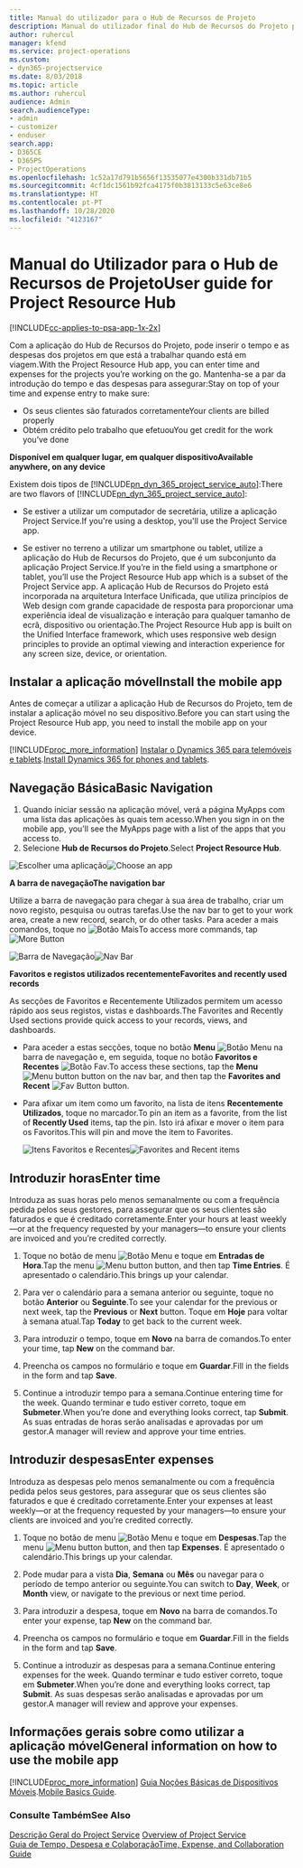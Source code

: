 ```yaml
---
title: Manual do utilizador para o Hub de Recursos de Projeto
description: Manual do utilizador final do Hub de Recursos do Projeto para o Project Service
author: ruhercul
manager: kfend
ms.service: project-operations
ms.custom:
- dyn365-projectservice
ms.date: 8/03/2018
ms.topic: article
ms.author: ruhercul
audience: Admin
search.audienceType:
- admin
- customizer
- enduser
search.app:
- D365CE
- D365PS
- ProjectOperations
ms.openlocfilehash: 1c52a17d791b5656f13535077e4300b331db71b5
ms.sourcegitcommit: 4cf1dc1561b92fca4175f0b3813133c5e63ce8e6
ms.translationtype: HT
ms.contentlocale: pt-PT
ms.lasthandoff: 10/28/2020
ms.locfileid: "4123167"
---
```

# <a name="user-guide-for-project-resource-hub"></a><span data-ttu-id="b9b91-103">Manual do Utilizador para o Hub de Recursos de Projeto</span><span class="sxs-lookup"><span data-stu-id="b9b91-103">User guide for Project Resource Hub</span></span>

[!INCLUDE[cc-applies-to-psa-app-1x-2x](../includes/cc-applies-to-psa-app-1x-2x.md)]

<span data-ttu-id="b9b91-104">Com a aplicação do Hub de Recursos do Projeto, pode inserir o tempo e as despesas dos projetos em que está a trabalhar quando está em viagem.</span><span class="sxs-lookup"><span data-stu-id="b9b91-104">With the Project Resource Hub app, you can enter time and expenses for the projects you’re working on the go.</span></span> <span data-ttu-id="b9b91-105">Mantenha-se a par da introdução do tempo e das despesas para assegurar:</span><span class="sxs-lookup"><span data-stu-id="b9b91-105">Stay on top of your time and expense entry to make sure:</span></span>

- <span data-ttu-id="b9b91-106">Os seus clientes são faturados corretamente</span><span class="sxs-lookup"><span data-stu-id="b9b91-106">Your clients are billed properly</span></span>
- <span data-ttu-id="b9b91-107">Obtém crédito pelo trabalho que efetuou</span><span class="sxs-lookup"><span data-stu-id="b9b91-107">You get credit for the work you’ve done</span></span>

<span data-ttu-id="b9b91-108">**Disponível em qualquer lugar, em qualquer dispositivo**</span><span class="sxs-lookup"><span data-stu-id="b9b91-108">**Available anywhere, on any device**</span></span>

<span data-ttu-id="b9b91-109">Existem dois tipos de [!INCLUDE[pn_dyn_365_project_service_auto](../includes/pn-dyn-365-project-service-auto.md)]:</span><span class="sxs-lookup"><span data-stu-id="b9b91-109">There are two flavors of [!INCLUDE[pn_dyn_365_project_service_auto](../includes/pn-dyn-365-project-service-auto.md)]:</span></span> 

- <span data-ttu-id="b9b91-110">Se estiver a utilizar um computador de secretária, utilize a aplicação Project Service.</span><span class="sxs-lookup"><span data-stu-id="b9b91-110">If you're using a desktop, you'll use the Project Service app.</span></span> 

- <span data-ttu-id="b9b91-111">Se estiver no terreno a utilizar um smartphone ou tablet, utilize a aplicação do Hub de Recursos do Projeto, que é um subconjunto da aplicação Project Service.</span><span class="sxs-lookup"><span data-stu-id="b9b91-111">If you’re in the field using a smartphone or tablet, you’ll use the Project Resource Hub app which is a subset of the Project Service  app.</span></span> <span data-ttu-id="b9b91-112">A aplicação Hub de Recursos do Projeto está incorporada na arquitetura Interface Unificada, que utiliza princípios de Web design com grande capacidade de resposta para proporcionar uma experiência ideal de visualização e interação para qualquer tamanho de ecrã, dispositivo ou orientação.</span><span class="sxs-lookup"><span data-stu-id="b9b91-112">The Project Resource Hub app is built on the Unified Interface framework, which uses responsive web design principles to provide an optimal viewing and interaction experience for any screen size, device, or orientation.</span></span> 


## <a name="install-the-mobile-app"></a><span data-ttu-id="b9b91-113">Instalar a aplicação móvel</span><span class="sxs-lookup"><span data-stu-id="b9b91-113">Install the mobile app</span></span>
<span data-ttu-id="b9b91-114">Antes de começar a utilizar a aplicação Hub de Recursos do Projeto, tem de instalar a aplicação móvel no seu dispositivo.</span><span class="sxs-lookup"><span data-stu-id="b9b91-114">Before you can start using the Project Resource Hub app, you need to install the mobile app on your device.</span></span> 

[!INCLUDE[proc_more_information](../includes/proc-more-information.md)] <span data-ttu-id="b9b91-115">[Instalar o Dynamics 365 para telemóveis e tablets](https://docs.microsoft.com/dynamics365/mobile-app/install-dynamics-365-for-phones-and-tablets).</span><span class="sxs-lookup"><span data-stu-id="b9b91-115">[Install Dynamics 365 for phones and tablets](https://docs.microsoft.com/dynamics365/mobile-app/install-dynamics-365-for-phones-and-tablets).</span></span>

## <a name="basic-navigation"></a><span data-ttu-id="b9b91-116">Navegação Básica</span><span class="sxs-lookup"><span data-stu-id="b9b91-116">Basic Navigation</span></span>
1.  <span data-ttu-id="b9b91-117">Quando iniciar sessão na aplicação móvel, verá a página MyApps com uma lista das aplicações às quais tem acesso.</span><span class="sxs-lookup"><span data-stu-id="b9b91-117">When you sign in on the mobile app, you’ll see the MyApps page with a list of the apps that you access to.</span></span> 
2.  <span data-ttu-id="b9b91-118">Selecione **Hub de Recursos do Projeto**.</span><span class="sxs-lookup"><span data-stu-id="b9b91-118">Select **Project Resource Hub**.</span></span>

<span data-ttu-id="b9b91-119">![Escolher uma aplicação](media/chooseApp_1.png "Escolher uma aplicação")</span><span class="sxs-lookup"><span data-stu-id="b9b91-119">![Choose an app](media/chooseApp_1.png "Choose an app")</span></span>

<span data-ttu-id="b9b91-120">**A barra de navegação**</span><span class="sxs-lookup"><span data-stu-id="b9b91-120">**The navigation bar**</span></span>

<span data-ttu-id="b9b91-121">Utilize a barra de navegação para chegar à sua área de trabalho, criar um novo registo, pesquisa ou outras tarefas.</span><span class="sxs-lookup"><span data-stu-id="b9b91-121">Use the nav bar to get to your work area, create a new record, search, or do other tasks.</span></span> <span data-ttu-id="b9b91-122">Para aceder a mais comandos, toque no ![Botão Mais](media/MoreButton.png "Botão Mais")</span><span class="sxs-lookup"><span data-stu-id="b9b91-122">To access more commands, tap ![More Button](media/MoreButton.png "More Button")</span></span>

<span data-ttu-id="b9b91-123">![Barra de Navegação](media/NavBar_2.png "Barra de Navegação")</span><span class="sxs-lookup"><span data-stu-id="b9b91-123">![Nav Bar](media/NavBar_2.png "Nav Bar")</span></span>

<span data-ttu-id="b9b91-124">**Favoritos e registos utilizados recentemente**</span><span class="sxs-lookup"><span data-stu-id="b9b91-124">**Favorites and recently used records**</span></span>

<span data-ttu-id="b9b91-125">As secções de Favoritos e Recentemente Utilizados permitem um acesso rápido aos seus registos, vistas e dashboards.</span><span class="sxs-lookup"><span data-stu-id="b9b91-125">The Favorites and Recently Used sections provide quick access to your records, views, and dashboards.</span></span> 

- <span data-ttu-id="b9b91-126">Para aceder a estas secções, toque no botão **Menu** ![Botão Menu](media/MenuButton.png "Botão Menu") na barra de navegação e, em seguida, toque no botão **Favoritos e Recentes** ![Botão Fav](media/FavButton.png "Botão Fav").</span><span class="sxs-lookup"><span data-stu-id="b9b91-126">To access these sections, tap the **Menu** ![Menu button](media/MenuButton.png "Menu button") button on the nav bar, and then tap the **Favorites and Recent** ![Fav Button](media/FavButton.png "Fav Button") button.</span></span>

- <span data-ttu-id="b9b91-127">Para afixar um item como um favorito, na lista de itens **Recentemente Utilizados**, toque no marcador.</span><span class="sxs-lookup"><span data-stu-id="b9b91-127">To pin an item as a favorite, from the list of **Recently Used** items, tap the pin.</span></span> <span data-ttu-id="b9b91-128">Isto irá afixar e mover o item para os Favoritos.</span><span class="sxs-lookup"><span data-stu-id="b9b91-128">This will pin and move the item to Favorites.</span></span>

  <span data-ttu-id="b9b91-129">![Itens Favoritos e Recentes](media/Favs_3.png "Itens Favoritos e Recentes")</span><span class="sxs-lookup"><span data-stu-id="b9b91-129">![Favorites and Recent items](media/Favs_3.png "Favorites and Recent items")</span></span>
 
## <a name="enter-time"></a><span data-ttu-id="b9b91-130">Introduzir horas</span><span class="sxs-lookup"><span data-stu-id="b9b91-130">Enter time</span></span>
<span data-ttu-id="b9b91-131">Introduza as suas horas pelo menos semanalmente ou com a frequência pedida pelos seus gestores, para assegurar que os seus clientes são faturados e que é creditado corretamente.</span><span class="sxs-lookup"><span data-stu-id="b9b91-131">Enter your hours at least weekly—or at the frequency requested by your managers—to ensure your clients are invoiced and you’re credited correctly.</span></span>

1. <span data-ttu-id="b9b91-132">Toque no botão de menu ![Botão Menu](media/MenuButton.png "Botão Menu") e toque em **Entradas de Hora**.</span><span class="sxs-lookup"><span data-stu-id="b9b91-132">Tap the menu ![Menu button](media/MenuButton.png "Menu button") button, and then tap **Time Entries**.</span></span> <span data-ttu-id="b9b91-133">É apresentado o calendário.</span><span class="sxs-lookup"><span data-stu-id="b9b91-133">This brings up your calendar.</span></span>

2. <span data-ttu-id="b9b91-134">Para ver o calendário para a semana anterior ou seguinte, toque no botão **Anterior** ou **Seguinte**.</span><span class="sxs-lookup"><span data-stu-id="b9b91-134">To see your calendar for the previous or next week, tap the **Previous** or **Next** button.</span></span> <span data-ttu-id="b9b91-135">Toque em **Hoje** para voltar à semana atual.</span><span class="sxs-lookup"><span data-stu-id="b9b91-135">Tap **Today** to get back to the current week.</span></span>

3. <span data-ttu-id="b9b91-136">Para introduzir o tempo, toque em **Novo** na barra de comandos.</span><span class="sxs-lookup"><span data-stu-id="b9b91-136">To enter your time, tap **New** on the command bar.</span></span> 

4. <span data-ttu-id="b9b91-137">Preencha os campos no formulário e toque em **Guardar**.</span><span class="sxs-lookup"><span data-stu-id="b9b91-137">Fill in the fields in the form and tap **Save**.</span></span>

5. <span data-ttu-id="b9b91-138">Continue a introduzir tempo para a semana.</span><span class="sxs-lookup"><span data-stu-id="b9b91-138">Continue entering time for the week.</span></span> <span data-ttu-id="b9b91-139">Quando terminar e tudo estiver correto, toque em **Submeter**.</span><span class="sxs-lookup"><span data-stu-id="b9b91-139">When you’re done and everything looks correct, tap **Submit**.</span></span> <span data-ttu-id="b9b91-140">As suas entradas de horas serão analisadas e aprovadas por um gestor.</span><span class="sxs-lookup"><span data-stu-id="b9b91-140">A manager will review and approve your time entries.</span></span>

## <a name="enter-expenses"></a><span data-ttu-id="b9b91-141">Introduzir despesas</span><span class="sxs-lookup"><span data-stu-id="b9b91-141">Enter expenses</span></span> 
<span data-ttu-id="b9b91-142">Introduza as despesas pelo menos semanalmente ou com a frequência pedida pelos seus gestores, para assegurar que os seus clientes são faturados e que é creditado corretamente.</span><span class="sxs-lookup"><span data-stu-id="b9b91-142">Enter your expenses at least weekly—or at the frequency requested by your managers—to ensure your clients are invoiced and you’re credited correctly.</span></span>

1. <span data-ttu-id="b9b91-143">Toque no botão de menu ![Botão Menu](media/MenuButton.png "Botão Menu") e toque em **Despesas**.</span><span class="sxs-lookup"><span data-stu-id="b9b91-143">Tap the menu ![Menu button](media/MenuButton.png "Menu button") button, and then tap **Expenses**.</span></span> <span data-ttu-id="b9b91-144">É apresentado o calendário.</span><span class="sxs-lookup"><span data-stu-id="b9b91-144">This brings up your calendar.</span></span>

2. <span data-ttu-id="b9b91-145">Pode mudar para a vista **Dia**, **Semana** ou **Mês** ou navegar para o período de tempo anterior ou seguinte.</span><span class="sxs-lookup"><span data-stu-id="b9b91-145">You can switch to **Day**, **Week**, or **Month** view, or navigate to the previous or next time period.</span></span> 

3. <span data-ttu-id="b9b91-146">Para introduzir a despesa, toque em **Novo** na barra de comandos.</span><span class="sxs-lookup"><span data-stu-id="b9b91-146">To enter your expense, tap **New** on the command bar.</span></span> 

4. <span data-ttu-id="b9b91-147">Preencha os campos no formulário e toque em **Guardar**.</span><span class="sxs-lookup"><span data-stu-id="b9b91-147">Fill in the fields in the form and tap **Save**.</span></span>

5. <span data-ttu-id="b9b91-148">Continue a introduzir as despesas para a semana.</span><span class="sxs-lookup"><span data-stu-id="b9b91-148">Continue entering expenses for the week.</span></span> <span data-ttu-id="b9b91-149">Quando terminar e tudo estiver correto, toque em **Submeter**.</span><span class="sxs-lookup"><span data-stu-id="b9b91-149">When you’re done and everything looks correct, tap **Submit**.</span></span> <span data-ttu-id="b9b91-150">As suas despesas serão analisadas e aprovadas por um gestor.</span><span class="sxs-lookup"><span data-stu-id="b9b91-150">A manager will review and approve your expenses.</span></span>

## <a name="general-information-on-how-to-use-the-mobile-app"></a><span data-ttu-id="b9b91-151">Informações gerais sobre como utilizar a aplicação móvel</span><span class="sxs-lookup"><span data-stu-id="b9b91-151">General information on how to use the mobile app</span></span> 
[!INCLUDE[proc_more_information](../includes/proc-more-information.md)] <span data-ttu-id="b9b91-152">[Guia Noções Básicas de Dispositivos Móveis](https://docs.microsoft.com/dynamics365/mobile-app/dynamics-365-phones-tablets-users-guide).</span><span class="sxs-lookup"><span data-stu-id="b9b91-152">[Mobile Basics Guide](https://docs.microsoft.com/dynamics365/mobile-app/dynamics-365-phones-tablets-users-guide).</span></span>

### <a name="see-also"></a><span data-ttu-id="b9b91-153">Consulte Também</span><span class="sxs-lookup"><span data-stu-id="b9b91-153">See Also</span></span>  
 <span data-ttu-id="b9b91-154">[Descrição Geral do Project Service](../psa/overview.md) </span><span class="sxs-lookup"><span data-stu-id="b9b91-154">[Overview of Project Service](../psa/overview.md) </span></span>  
 [<span data-ttu-id="b9b91-155">Guia de Tempo, Despesa e Colaboração</span><span class="sxs-lookup"><span data-stu-id="b9b91-155">Time, Expense, and Collaboration Guide</span></span>](../psa/time-expense-collaboration-guide.md)   
 

